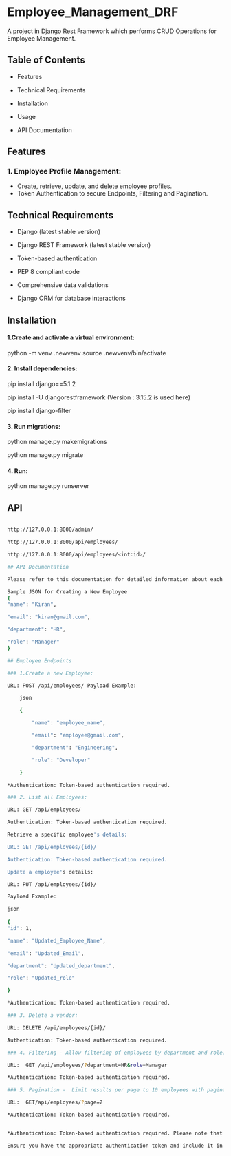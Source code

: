 # Employee_Management_DRF
A project in Django Rest Framework which performs CRUD Operations for Employee Management.

## Table of Contents

* Features

* Technical Requirements

* Installation

* Usage

* API Documentation

## Features

### 1. Employee Profile Management:

* Create, retrieve, update, and delete employee profiles.
* Token Authentication to secure Endpoints, Filtering and Pagination.

## Technical Requirements

* Django (latest stable version)

* Django REST Framework (latest stable version)

* Token-based authentication

* PEP 8 compliant code

* Comprehensive data validations

* Django ORM for database interactions

## Installation

#### 1.Create and activate a virtual environment:

python -m venv .newvenv
source .newvenv/bin/activate

#### 2. Install dependencies:

pip install django==5.1.2

pip install -U djangorestframework (Version : 3.15.2 is used here)

pip install django-filter

#### 3. Run migrations:

python manage.py makemigrations

python manage.py migrate

#### 4. Run:

python manage.py runserver

## API

```bash

http://127.0.0.1:8000/admin/

http://127.0.0.1:8000/api/employees/

http://127.0.0.1:8000/api/employees/<int:id>/

## API Documentation

Please refer to this documentation for detailed information about each API endpoint, including input parameters, authentication requirements, and response formats.

Sample JSON for Creating a New Employee
{
"name": "Kiran",

"email": "kiran@gmail.com",

"department": "HR",

"role": "Manager"
}

## Employee Endpoints

### 1.Create a new Employee:

URL: POST /api/employees/ Payload Example:

    json

    {

        "name": "employee_name",

        "email": "employee@gmail.com",

        "department": "Engineering",

        "role": "Developer"

    }

*Authentication: Token-based authentication required.

### 2. List all Employees:

URL: GET /api/employees/

Authentication: Token-based authentication required.

Retrieve a specific employee's details:

URL: GET /api/employees/{id}/

Authentication: Token-based authentication required.

Update a employee's details:

URL: PUT /api/employees/{id}/

Payload Example:

json
 
{
"id": 1,

"name": "Updated_Employee_Name",

"email": "Updated_Email",

"department": "Updated_department",

"role": "Updated_role"

}

*Authentication: Token-based authentication required.

### 3. Delete a vendor:

URL: DELETE /api/employees/{id}/

Authentication: Token-based authentication required.

### 4. Filtering - Allow filtering of employees by department and role:

URL:  GET /api/employees/?department=HR&role=Manager

*Authentication: Token-based authentication required.

### 5. Pagination -  Limit results per page to 10 employees with pagination support :

URL:  GET/api/employees/?page=2

*Authentication: Token-based authentication required.


*Authentication: Token-based authentication required. Please note that you should replace {id} in the URLs with the actual employee ID you want to interact with.

Ensure you have the appropriate authentication token and include it in the request headers for endpoints that require authentication. Also, adjust the payload examples based on the actual structure and requirements of your Django application.

